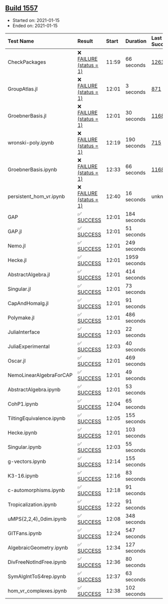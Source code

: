 ## [Build 1557](https://oscarci.mathematik.uni-kl.de/job/oscar-stable/1557/)

* Started on: 2021-01-15
* Ended on: 2021-01-15

| Test Name    | Result | Start | Duration | Last Success | First Failure |
|:-------------|:-------|:------|:---------|:-------------|:--------------|
| CheckPackages | ❌ [FAILURE (status = 1)](https://oscarci.mathematik.uni-kl.de/job/oscar-stable/1557/artifact/logs/build-1557/CheckPackages.log) | 11:59 | 66 seconds | [1263](https://oscarci.mathematik.uni-kl.de/job/oscar-stable/1263/) | [1264](https://oscarci.mathematik.uni-kl.de/job/oscar-stable/1264/) |
| GroupAtlas.jl | ❌ [FAILURE (status = 1)](https://oscarci.mathematik.uni-kl.de/job/oscar-stable/1557/artifact/logs/build-1557/GroupAtlas.jl.log) | 12:01 | 3 seconds | [871](https://oscarci.mathematik.uni-kl.de/job/oscar-stable/871/) | [872](https://oscarci.mathematik.uni-kl.de/job/oscar-stable/872/) |
| GroebnerBasis.jl | ❌ [FAILURE (status = 1)](https://oscarci.mathematik.uni-kl.de/job/oscar-stable/1557/artifact/logs/build-1557/GroebnerBasis.jl.log) | 12:01 | 30 seconds | [1168](https://oscarci.mathematik.uni-kl.de/job/oscar-stable/1168/) | [1169](https://oscarci.mathematik.uni-kl.de/job/oscar-stable/1169/) |
| wronski-poly.ipynb | ❌ [FAILURE (status = 1)](https://oscarci.mathematik.uni-kl.de/job/oscar-stable/1557/artifact/logs/build-1557/wronski-poly.ipynb.log) | 12:19 | 190 seconds | [715](https://oscarci.mathematik.uni-kl.de/job/oscar-stable/715/) | [716](https://oscarci.mathematik.uni-kl.de/job/oscar-stable/716/) |
| GroebnerBasis.ipynb | ❌ [FAILURE (status = 1)](https://oscarci.mathematik.uni-kl.de/job/oscar-stable/1557/artifact/logs/build-1557/GroebnerBasis.ipynb.log) | 12:33 | 66 seconds | [1168](https://oscarci.mathematik.uni-kl.de/job/oscar-stable/1168/) | [1169](https://oscarci.mathematik.uni-kl.de/job/oscar-stable/1169/) |
| persistent_hom_vr.ipynb | ❌ [FAILURE (status = 1)](https://oscarci.mathematik.uni-kl.de/job/oscar-stable/1557/artifact/logs/build-1557/persistent_hom_vr.ipynb.log) | 12:40 | 16 seconds | unknown | unknown |
| GAP | ✅ [SUCCESS](https://oscarci.mathematik.uni-kl.de/job/oscar-stable/1557/artifact/logs/build-1557/GAP.log) | 12:01 | 184 seconds |  |  |
| GAP.jl | ✅ [SUCCESS](https://oscarci.mathematik.uni-kl.de/job/oscar-stable/1557/artifact/logs/build-1557/GAP.jl.log) | 12:01 | 51 seconds |  |  |
| Nemo.jl | ✅ [SUCCESS](https://oscarci.mathematik.uni-kl.de/job/oscar-stable/1557/artifact/logs/build-1557/Nemo.jl.log) | 12:01 | 249 seconds |  |  |
| Hecke.jl | ✅ [SUCCESS](https://oscarci.mathematik.uni-kl.de/job/oscar-stable/1557/artifact/logs/build-1557/Hecke.jl.log) | 12:01 | 1959 seconds |  |  |
| AbstractAlgebra.jl | ✅ [SUCCESS](https://oscarci.mathematik.uni-kl.de/job/oscar-stable/1557/artifact/logs/build-1557/AbstractAlgebra.jl.log) | 12:01 | 414 seconds |  |  |
| Singular.jl | ✅ [SUCCESS](https://oscarci.mathematik.uni-kl.de/job/oscar-stable/1557/artifact/logs/build-1557/Singular.jl.log) | 12:01 | 73 seconds |  |  |
| CapAndHomalg.jl | ✅ [SUCCESS](https://oscarci.mathematik.uni-kl.de/job/oscar-stable/1557/artifact/logs/build-1557/CapAndHomalg.jl.log) | 12:01 | 91 seconds |  |  |
| Polymake.jl | ✅ [SUCCESS](https://oscarci.mathematik.uni-kl.de/job/oscar-stable/1557/artifact/logs/build-1557/Polymake.jl.log) | 12:01 | 486 seconds |  |  |
| JuliaInterface | ✅ [SUCCESS](https://oscarci.mathematik.uni-kl.de/job/oscar-stable/1557/artifact/logs/build-1557/JuliaInterface.log) | 12:03 | 22 seconds |  |  |
| JuliaExperimental | ✅ [SUCCESS](https://oscarci.mathematik.uni-kl.de/job/oscar-stable/1557/artifact/logs/build-1557/JuliaExperimental.log) | 12:03 | 40 seconds |  |  |
| Oscar.jl | ✅ [SUCCESS](https://oscarci.mathematik.uni-kl.de/job/oscar-stable/1557/artifact/logs/build-1557/Oscar.jl.log) | 12:01 | 469 seconds |  |  |
| NemoLinearAlgebraForCAP | ✅ [SUCCESS](https://oscarci.mathematik.uni-kl.de/job/oscar-stable/1557/artifact/logs/build-1557/NemoLinearAlgebraForCAP.log) | 12:01 | 49 seconds |  |  |
| AbstractAlgebra.ipynb | ✅ [SUCCESS](https://oscarci.mathematik.uni-kl.de/job/oscar-stable/1557/artifact/logs/build-1557/AbstractAlgebra.ipynb.log) | 12:01 | 53 seconds |  |  |
| CohP1.ipynb | ✅ [SUCCESS](https://oscarci.mathematik.uni-kl.de/job/oscar-stable/1557/artifact/logs/build-1557/CohP1.ipynb.log) | 12:04 | 65 seconds |  |  |
| TiltingEquivalence.ipynb | ✅ [SUCCESS](https://oscarci.mathematik.uni-kl.de/job/oscar-stable/1557/artifact/logs/build-1557/TiltingEquivalence.ipynb.log) | 12:05 | 155 seconds |  |  |
| Hecke.ipynb | ✅ [SUCCESS](https://oscarci.mathematik.uni-kl.de/job/oscar-stable/1557/artifact/logs/build-1557/Hecke.ipynb.log) | 12:01 | 103 seconds |  |  |
| Singular.ipynb | ✅ [SUCCESS](https://oscarci.mathematik.uni-kl.de/job/oscar-stable/1557/artifact/logs/build-1557/Singular.ipynb.log) | 12:03 | 55 seconds |  |  |
| g-vectors.ipynb | ✅ [SUCCESS](https://oscarci.mathematik.uni-kl.de/job/oscar-stable/1557/artifact/logs/build-1557/g-vectors.ipynb.log) | 12:14 | 155 seconds |  |  |
| K3-16.ipynb | ✅ [SUCCESS](https://oscarci.mathematik.uni-kl.de/job/oscar-stable/1557/artifact/logs/build-1557/K3-16.ipynb.log) | 12:16 | 83 seconds |  |  |
| c-automorphisms.ipynb | ✅ [SUCCESS](https://oscarci.mathematik.uni-kl.de/job/oscar-stable/1557/artifact/logs/build-1557/c-automorphisms.ipynb.log) | 12:18 | 91 seconds |  |  |
| Tropicalization.ipynb | ✅ [SUCCESS](https://oscarci.mathematik.uni-kl.de/job/oscar-stable/1557/artifact/logs/build-1557/Tropicalization.ipynb.log) | 12:22 | 91 seconds |  |  |
| uMPS(2,2,4)_0dim.ipynb | ✅ [SUCCESS](https://oscarci.mathematik.uni-kl.de/job/oscar-stable/1557/artifact/logs/build-1557/uMPS-2-2-4-_0dim.ipynb.log) | 12:08 | 348 seconds |  |  |
| GITFans.ipynb | ✅ [SUCCESS](https://oscarci.mathematik.uni-kl.de/job/oscar-stable/1557/artifact/logs/build-1557/GITFans.ipynb.log) | 12:24 | 547 seconds |  |  |
| AlgebraicGeometry.ipynb | ✅ [SUCCESS](https://oscarci.mathematik.uni-kl.de/job/oscar-stable/1557/artifact/logs/build-1557/AlgebraicGeometry.ipynb.log) | 12:34 | 127 seconds |  |  |
| DivFreeNotIndFree.ipynb | ✅ [SUCCESS](https://oscarci.mathematik.uni-kl.de/job/oscar-stable/1557/artifact/logs/build-1557/DivFreeNotIndFree.ipynb.log) | 12:36 | 80 seconds |  |  |
| SymAlgIntToS4rep.ipynb | ✅ [SUCCESS](https://oscarci.mathematik.uni-kl.de/job/oscar-stable/1557/artifact/logs/build-1557/SymAlgIntToS4rep.ipynb.log) | 12:37 | 63 seconds |  |  |
| hom_vr_complexes.ipynb | ✅ [SUCCESS](https://oscarci.mathematik.uni-kl.de/job/oscar-stable/1557/artifact/logs/build-1557/hom_vr_complexes.ipynb.log) | 12:38 | 102 seconds |  |  |
